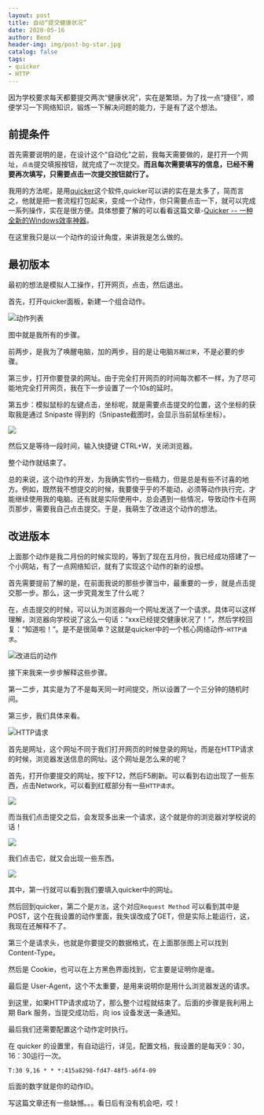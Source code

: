 ```yaml
---
layout: post
title: 自动“提交健康状况”
date: 2020-05-16
author: Bend
header-img: img/post-bg-star.jpg
catalog: false
tags:
- quicker
- HTTP
---
```


因为学校要求每天都要提交两次“健康状况”，实在是繁琐，为了找一点“捷径”，顺便学习一下网络知识，锻炼一下解决问题的能力，于是有了这个想法。

## 前提条件

首先需要说明的是，在设计这个“自动化”之前，我每天需要做的，是打开一个网址，`点击`提交填报按钮，就完成了一次提交。**而且每次需要填写的信息，已经不需要再次填写，只需要点击一次提交按钮就行了。**

我用的方法呢，是用[quicker](https://www.getquicker.net/)这个软件,quicker可以讲的实在是太多了，简而言之，他就是把一套流程打包起来，变成一个动作，你只需要点击一下，就可以完成一系列操作，实在是很方便。具体想要了解的可以看看这篇文章-[Quicker -- 一种全新的Windows效率神器](https://sspai.com/post/47776)。

在这里我只是以一个动作的设计角度，来讲我是怎么做的。

## 最初版本

最初的想法是模拟人工操作，打开网页，点击，然后退出。

首先，打开quicker面板，新建一个组合动作。

![动作列表](https://cdn.bend1031.top/img/20200516192849.png)

图中就是我所有的步骤。

前两步，是我为了唤醒电脑，加的两步，目的是让电脑`苏醒过来`，不是必要的步骤。

第三步，打开你要登录的网址。由于完全打开网页的时间每次都不一样，为了尽可能地完全打开网页，我在下一步设置了一个10s的延时。

第五步：模拟鼠标的左键点击，坐标呢，就是需要点击提交的位置，这个坐标的获取我是通过 Snipaste 得到的（Snipaste截图时，会显示当前鼠标坐标）。

![](https://cdn.bend1031.top/img/20200516193113.png)

然后又是等待一段时间，输入快捷键 CTRL+W，关闭浏览器。

整个动作就结束了。

总的来说，这个动作的开发，为我确实节约一些精力，但是总是有些不讨喜的地方。例如，既然我不想提交的时候，我要傻乎乎的不能动，必须等动作执行完，才能继续使用我的电脑。还有就是实际使用中，总会遇到一些情况，导致动作卡在网页那步，需要我自己点击提交。于是，我萌生了改进这个动作的想法。

## 改进版本

上面那个动作是我二月份的时候实现的，等到了现在五月份，我已经成功搭建了一个小网站，有了一点网络知识，就有了实现这个动作的新的设想。

首先需要提前了解的是，在前面我说的那些步骤当中，最重要的一步，就是点击提交那一步。那么，这一步究竟发生了什么呢？

在，点击提交的时候，可以认为浏览器向一个网址发送了一个请求。具体可以这样理解，浏览器向学校说了这么一句话：“xxx已经提交健康状况了！”，然后学校回复：“知道啦！”。是不是很简单？这就是quicker中的一个核心网络动作-`HTTP请求`。

![改进后的动作](https://cdn.bend1031.top/img/20200516195017.png)

接下来我来一步步解释这些步骤。

第一二步，其实是为了不是每天同一时间提交，所以设置了一个三分钟的随机时间。

第三步，我们具体来看。

![HTTP请求](https://cdn.bend1031.top/img/20200516203102.png)

首先是网址，这个网址不同于我们打开网页的时候登录的网址，而是在HTTP请求的时候，浏览器发送信息的网址。这个网址是怎么来的呢？

首先，打开你要提交的网址，按下F12，然后F5刷新。可以看到右边出现了一些东西，点击Network，可以看到红框部分有一些`HTTP请求`。

![](https://cdn.bend1031.top/img/20200516203353.png)

而当我们点击提交之后，会发现多出来一个请求，这个就是你的浏览器对学校说的话！

![](https://cdn.bend1031.top/img/20200516203634.png)

我们点击它，就又会出现一些东西。

![](https://cdn.bend1031.top/img/20200516203834.png)

其中，第一行就可以看到我们要填入quicker中的网址。

然后回到quicker，第二个是`方法`，这个对应`Request Method` 可以看到其中是 POST，这个在我设置的动作里面，我失误改成了GET，但是实际上能运行，这，我现在还解释不了。

第三个是请求头，也就是你要提交的数据格式，在上面那张图上可以找到 Content-Type。

然后是 Cookie，也可以在上方黑色界面找到，它主要是证明你是谁。

最后是 User-Agent，这个不太重要，是用来说明你是用什么浏览器发送的请求。

到这里，如果HTTP请求成功了，那么整个过程就结束了。后面的步骤是我利用上期 Bark 服务，当提交成功后，向 ios 设备发送一条通知。

最后我们还需要配置这个动作定时执行。

在 quicker 的设置里，有自动运行，详见，配置文档，我设置的是每天9：30，16：30运行一次。

```
T:30 9,16 * * *:415a8298-fd47-48f5-a6f4-09
```

后面的数字就是你的动作ID。

写这篇文章还有一些缺憾。。。看日后有没有机会吧，哎！

